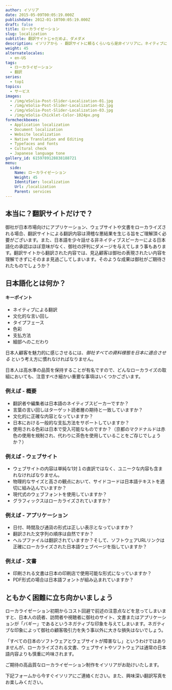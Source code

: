 ```yaml
---
author: イソリア
date: 2015-05-09T00:05:19.000Z
publishdate: 2012-01-10T00:05:19.000Z
draft: false
title: ローカライゼーション
slug: localization
subtitle: 翻訳サイトじゃだめよ、ダメダメ
description: イソリアから - 翻訳サイトに頼るくらいなら是非イソリアに。ネイティブによって整合性のとれたローカライゼーションを様々な分野で
weight: 45
alternatelocales:
  - en-US
tags:
  - ローカライゼーション
  - 翻訳
series:
  - top1
topics:
  - サービス
images:
  - /img/eSolia-Post-Slider-Localization-01.jpg
  - /img/eSolia-Post-Slider-Localization-02.jpg
  - /img/eSolia-Post-Slider-Localization-03.jpg
  - /img/eSolia-Chicklet-Color-1024px.png
formcheckboxes:
  - Application localization
  - Document localization
  - Website localization
  - Native Translation and Editing
  - Typefaces and fonts
  - Cultural check
  - Japanese language tone
gallery_id: 6159789128838188721
menu:
  side:
    Name: ローカライゼーション
    Weight: 45
    Identifier: localization
    Url: /localization
    Parent: services
---
```


## 本当に？翻訳サイトだけで？

御社が日本市場向けにアプリケーション、ウェブサイトや文書をローカライズされる場合、翻訳サイトによる翻訳内容は滑稽な悪結果を生じる旨をご理解頂く必要がございます。また、日本語を少々話せる非ネイティブスピーカーによる日本語化の承認はほぼ意味がなく、御社の評判にダメージを与えてしまう事もあります。翻訳サイトから翻訳された内容では、見込顧客は御社の表現されたい内容を理解できずにそのまま見過ごしてしまいます。そのような成果は御社がご期待されたものでしょうか？

## 日本語化とは何か？

<div class="esolia-card-panel cyan darken-4 z-depth-1">
  <h4 class="center green-text text-accent-3">キーポイント</h4>
    <ul>
      <li class="white-text">ネイティブによる翻訳</li>
      <li class="white-text">文化的な言い回し</li>
      <li class="white-text">タイプフェース</li>
      <li class="white-text">色彩</li>
      <li class="white-text">支払方法</li>
      <li class="white-text">細部へのこだわり</li>
    </ul>
</div>

日本人顧客を魅力的に感じさせるには、_御社すべての資料様態を日本に適合させる_ という考え方に慣れなければなりません。

日本人は高水準の品質を保持することが有名ですので、どんなローカライズの取組においても、注意すべき細かい重要な事項はいくつかございます。

### 例えば - 概要　

* 翻訳者や編集者は日本語のネイティブスピーカーですか？
* 言葉の言い回しはターゲット読者層の期待と一致していますか？
* 文化的に正確な内容となっていますか？
* 日本における一般的な支払方法をサポートしていますか？
* 使用される色彩は日本で受入可能なものですか？（京都のマクドナルドは赤色の使用を規制され、代わりに茶色を使用していることをご存じでしょうか？）

### 例えば - ウェブサイト

* ウェブサイトの内容は単純な1対１の直訳ではなく、ユニークな内容も含まれなければなりません。
* 物理的なサイズと高さの観点において、サイドコードは日本語テキストを適切に組み込んでいますか？
* 現代式のウェブフォントを使用していますか？
* グラフィックスはローカライズされていますか？

### 例えば - アプリケーション

* 日付、時間及び通貨の形式は正しい表示となっていますか？
* 翻訳された文字列の順序は自然ですか？
* ヘルプファイルは翻訳されていますか？そして、ソフトウェアURLリンクは正確にローカライズされた日本語ウェブページを指していますか？

### 例えば - 文書　

* 印刷される文書は日本の印刷店で使用可能な形式になっていますか？
* PDF形式の場合は日本語フォントが組み込まれていますか？

## ともかく困難に立ち向かいましょう

ローカライゼーション初期からコスト回避で前述の注意点などを怠ってしまいますと、日本人の読者、訪問者や視聴者に御社のサイト、文書またはアプリケーションが「バギー」であるというネガティブな印象を与えてしまいます。ネガティブな印象によって御社の顧客吸引力を失う事以外に大きな損失はないでしょう。

「すべての日本のソフトウェアとウェブサイトが障害なし」というわけではありませんが、ローカライズされる文書、ウェブサイトやソフトウェアは通常の日本語内容よりも慎重に吟味されます。

ご期待の高品質なローカライゼーション制作をイソリアがお助けいたします。

下記フォームから今すぐイソリアにご連絡ください。また、興味深い翻訳写真をお楽しみください。
